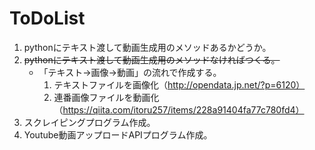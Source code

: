 # ToDoList

1. pythonにテキスト渡して動画生成用のメソッドあるかどうか。
  1. ~~pythonにテキスト渡して動画生成用のメソッドなければつくる。~~
      - 「テキスト→画像→動画」の流れで作成する。  
        1. テキストファイルを画像化（http://opendata.jp.net/?p=6120）  
        1. 連番画像ファイルを動画化（https://qiita.com/itoru257/items/228a91404fa77c780fd4）
1. スクレイピングプログラム作成。
1. Youtube動画アップロードAPIプログラム作成。
